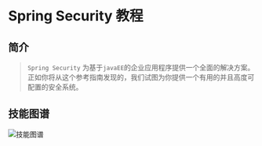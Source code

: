 # Spring Security 教程

## 简介
> `Spring Security` 为基于`javaEE`的企业应用程序提供一个全面的解决方案。
正如你将从这个参考指南发现的，我们试图为你提供一个有用的并且高度可配置的安全系统。

## 技能图谱

![技能图谱](http://spring4all.com/uploads/article/20170608/f879aee488cb1e452100d5e0ac5d3b42.png)